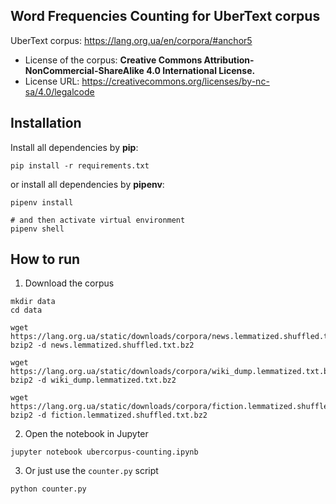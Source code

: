 ## Word Frequencies Counting for UberText corpus

UberText corpus: https://lang.org.ua/en/corpora/#anchor5

- License of the corpus: **Creative Commons Attribution-NonCommercial-ShareAlike 4.0 International License.**
- License URL: https://creativecommons.org/licenses/by-nc-sa/4.0/legalcode

## Installation

Install all dependencies by **pip**:

```shell
pip install -r requirements.txt
```

or install all dependencies by **pipenv**:

```shell
pipenv install

# and then activate virtual environment
pipenv shell
```

## How to run

1) Download the corpus

```shell
mkdir data
cd data

wget https://lang.org.ua/static/downloads/corpora/news.lemmatized.shuffled.txt.bz2
bzip2 -d news.lemmatized.shuffled.txt.bz2

wget https://lang.org.ua/static/downloads/corpora/wiki_dump.lemmatized.txt.bz2
bzip2 -d wiki_dump.lemmatized.txt.bz2

wget https://lang.org.ua/static/downloads/corpora/fiction.lemmatized.shuffled.txt.bz2
bzip2 -d fiction.lemmatized.shuffled.txt.bz2
```

2) Open the notebook in Jupyter

```shell
jupyter notebook ubercorpus-counting.ipynb
```

3) Or just use the `counter.py` script

```shell
python counter.py
```
